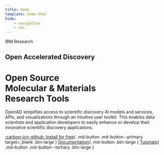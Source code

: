 ```yaml
---
title: Home
template: home.html
hide:
    - navigation
    - toc
---
```


<div id="hero" markdown>
IBM Research

## Open Accelerated Discovery

# Open Source<br>Molecular & Materials<br>Research Tools

<!-- # Open Source<br>Molecular & Materials<br>Discovery -->

<p class="intro large">
OpenAD simplifies access to scientific discovery AI models and services, APIs, and visualizations through an intuitive user toolkit. This enables data scientists and application developers to easily enhance or develop their innovative scientific discovery applications.
</p>

[:carbon-icn-github: Install for free](https://github.com/acceleratedscience/openad-toolkit){ .md-button .md-button--primary target=\_blank .btn-large }
[Documentation](documentation/installation.md){ .md-button .btn-large }
[Tutorials](blog/category/tutorials/){ .md-button .md-button--tertiary .btn-large }

</div>
